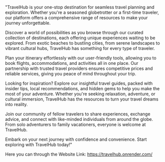 "TravelHub is your one-stop destination for seamless travel planning and exploration. Whether you're a seasoned globetrotter or a first-time traveler, our platform offers a comprehensive range of resources to make your journey unforgettable.

Discover a world of possibilities as you browse through our curated collection of destinations, each offering unique experiences waiting to be explored. From exotic beaches to bustling cities, from serene landscapes to vibrant cultural hubs, TravelHub has something for every type of traveler.

Plan your itinerary effortlessly with our user-friendly tools, allowing you to book flights, accommodations, and activities all in one place. Our partnership with trusted travel providers ensures competitive prices and reliable services, giving you peace of mind throughout your trip.

Looking for inspiration? Explore our insightful travel guides, packed with insider tips, local recommendations, and hidden gems to help you make the most of your adventure. Whether you're seeking relaxation, adventure, or cultural immersion, TravelHub has the resources to turn your travel dreams into reality.

Join our community of fellow travelers to share experiences, exchange advice, and connect with like-minded individuals from around the globe. From solo adventurers to family vacationers, everyone is welcome at TravelHub.

Embark on your next journey with confidence and convenience. Start exploring with TravelHub today!"

Here you can through the Website Link: https://travelhub.onrender.com/

